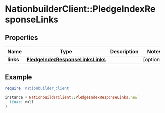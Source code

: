 # NationbuilderClient::PledgeIndexResponseLinks

## Properties

| Name | Type | Description | Notes |
| ---- | ---- | ----------- | ----- |
| **links** | [**PledgeIndexResponseLinksLinks**](PledgeIndexResponseLinksLinks.md) |  | [optional] |

## Example

```ruby
require 'nationbuilder_client'

instance = NationbuilderClient::PledgeIndexResponseLinks.new(
  links: null
)
```

